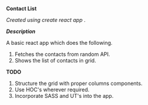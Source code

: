 **Contact List**

*Created using create react app* .

***Description***

 A basic react app which does the following.  
   1. Fetches the contacts from random API.
   2. Shows the list of contacts in grid.
   

**TODO**
1. Structure the grid with proper columns components.
2. Use HOC's wherever required.
3. Incorporate SASS and UT's into the app.

